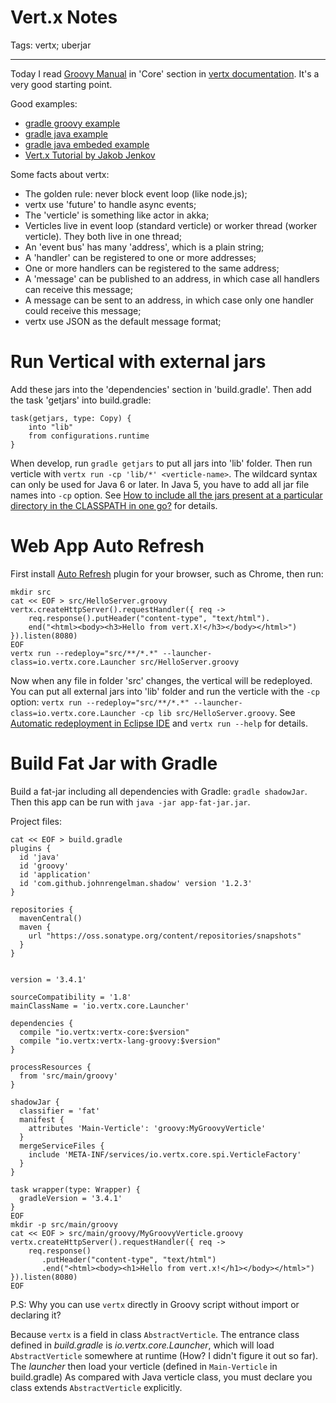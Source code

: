 # Vert.x Notes
Tags: vertx; uberjar

------

Today I read [Groovy Manual][gm] in 'Core' section in [vertx documentation][vd].
It's a very good starting point.

Good examples:
* [gradle groovy example][gg]
* [gradle java example][gj]
* [gradle java embeded example][gje]
* [Vert.x Tutorial by Jakob Jenkov][vtjj]

Some facts about vertx:

* The golden rule: never block event loop (like node.js);
* vertx use 'future' to handle async events;
* The 'verticle' is something like actor in akka;
* Verticles live in event loop (standard verticle)
  or worker thread (worker verticle). They both live in one thread;
* An 'event bus' has many 'address', which is a plain string;
* A 'handler' can be registered to one or more addresses;
* One or more handlers can be registered to the same address;
* A 'message' can be published to an address, in which case all handlers can
  receive this message;
* A message can be sent to an address, in which case only one handler
  could receive this message;
* vertx use JSON as the default message format;

# Run Vertical with external jars

Add these jars into the 'dependencies' section in 'build.gradle'.
Then add the task 'getjars' into build.gradle:
```
task(getjars, type: Copy) {
    into "lib"
    from configurations.runtime
}
```

When develop, run `gradle getjars` to put all jars into 'lib' folder.
Then run verticle with `vertx run -cp 'lib/*' <verticle-name>`.
The wildcard syntax can only be used for Java 6 or later.
In Java 5, you have to add all jar file names into `-cp` option.
See [How to include all the jars present at a particular directory in the CLASSPATH in one go?][iaj] for details.

# Web App Auto Refresh

First install [Auto Refresh][arp] plugin for your browser, such as Chrome,
then run:
```
mkdir src
cat << EOF > src/HelloServer.groovy
vertx.createHttpServer().requestHandler({ req ->
    req.response().putHeader("content-type", "text/html").
    end("<html><body><h3>Hello from vert.X!</h3></body></html>")
}).listen(8080)
EOF
vertx run --redeploy="src/**/*.*" --launcher-class=io.vertx.core.Launcher src/HelloServer.groovy 
```

Now when any file in folder 'src' changes, the vertical will be redeployed.
You can put all external jars into 'lib' folder and run the verticle with the
`-cp` option: `vertx run --redeploy="src/**/*.*" --launcher-class=io.vertx.core.Launcher -cp lib src/HelloServer.groovy`.
See [Automatic redeployment in Eclipse IDE][vad] and
`vertx run --help` for details.

# Build Fat Jar with Gradle

Build a fat-jar including all dependencies with Gradle:
`gradle shadowJar`. Then this app can be run with `java -jar app-fat-jar.jar`.

Project files:
```
cat << EOF > build.gradle
plugins {
  id 'java'
  id 'groovy'
  id 'application'
  id 'com.github.johnrengelman.shadow' version '1.2.3'
}

repositories {
  mavenCentral()
  maven {
    url "https://oss.sonatype.org/content/repositories/snapshots"
  }
}


version = '3.4.1'

sourceCompatibility = '1.8'
mainClassName = 'io.vertx.core.Launcher'

dependencies {
  compile "io.vertx:vertx-core:$version"
  compile "io.vertx:vertx-lang-groovy:$version"
}

processResources {
  from 'src/main/groovy'
}

shadowJar {
  classifier = 'fat'
  manifest {
    attributes 'Main-Verticle': 'groovy:MyGroovyVerticle'
  }
  mergeServiceFiles {
    include 'META-INF/services/io.vertx.core.spi.VerticleFactory'
  }
}

task wrapper(type: Wrapper) {
  gradleVersion = '3.4.1'
}
EOF
mkdir -p src/main/groovy
cat << EOF > src/main/groovy/MyGroovyVerticle.groovy
vertx.createHttpServer().requestHandler({ req ->
    req.response()
       .putHeader("content-type", "text/html")
       .end("<html><body><h1>Hello from vert.x!</h1></body></html>")
}).listen(8080)
EOF
```

P.S: Why you can use `vertx` directly in Groovy script without import
or declaring it?

Because `vertx` is a field in class `AbstractVerticle`.
The entrance class defined in *build.gradle* is *io.vertx.core.Launcher*,
which will load `AbstractVerticle` somewhere at runtime
(How? I didn't figure it out so far).
The *launcher* then load your verticle (defined in `Main-Verticle` in build.gradle)
As compared with Java verticle class, you must declare you class extends
`AbstractVerticle` explicitly.







[gm]: http://vertx.io/docs/vertx-core/groovy/
[vd]: http://vertx.io/docs/
[gg]: https://github.com/vert-x3/vertx-examples/tree/master/gradle-verticles/gradle-verticle-groovy
[gj]: https://github.com/vert-x3/vertx-examples/tree/master/gradle-verticles/gradle-verticle
[gje]: https://github.com/vert-x3/vertx-examples/tree/master/gradle-simplest
[vtjj]: http://tutorials.jenkov.com/vert.x/index.html
[arp]: https://chrome.google.com/webstore/detail/auto-refresh/ifooldnmmcmlbdennkpdnlnbgbmfalko/related?hl=en-US
[vad]: http://vertx.io/blog/automatic-redeployment-in-eclipse-ide/
[iaj]: http://stackoverflow.com/questions/5857321/how-to-include-all-the-jars-present-at-a-particular-directory-in-the-classpath-i
